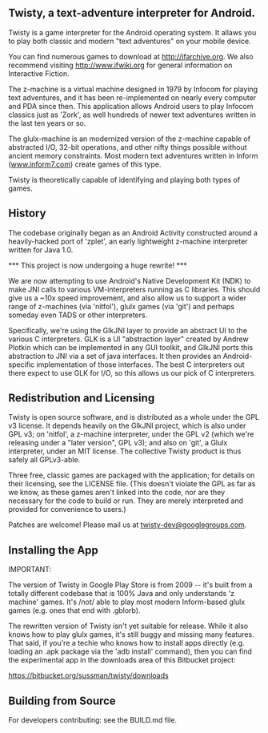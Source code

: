 Twisty, a text-adventure interpreter for Android.
-------------------------------------------------

Twisty is a game interpreter for the Android operating system.  It
allaws you to play both classic and modern "text adventures" on your
mobile device.

You can find numerous games to download at http://ifarchive.org.  We
also recommend visiting http://www.ifwiki.org for general information
on Interactive Fiction.

The z-machine is a virtual machine designed in 1979 by Infocom for
playing text adventures, and it has been re-implemented on nearly every
computer and PDA since then.  This application allows Android users to
play Infocom classics just as 'Zork', as well hundreds of newer text
adventures written in the last ten years or so.

The glulx-machine is an modernized version of the z-machine capable of
abstracted I/O, 32-bit operations, and other nifty things possible
without ancient memory constraints.  Most modern text adventures
written in Inform (www.inform7.com) create games of this type.

Twisty is theoretically capable of identifying and playing both types
of games.


History
-------

The codebase originally began as an Android Activity constructed
around a heavily-hacked port of 'zplet', an early lightweight
z-machine interpreter written for Java 1.0.

 *** This project is now undergoing a huge rewrite! ***

We are now attempting to use Android's Native Development Kit (NDK) to
make JNI calls to various VM-interpreters running as C libraries.
This should give us a ~10x speed improvement, and also allow us to
support a wider range of z-machines (via 'nitfol'), glulx games (via
'git') and perhaps someday even TADS or other interpreters.

Specifically, we're using the GlkJNI layer to provide an abstract UI to 
the various C interpreters.  GLK is a UI "abstraction layer" created by
Andrew Plotkin which can be implemented in any GUI toolkit, and GlkJNI
ports this abstraction to JNI via a set of java interfaces.  It then
provides an Android-specific implementation of those interfaces.  The
best C interpreters out there expect to use GLK for I/O, so this
allows us our pick of C interpreters.


Redistribution and Licensing
-----------------------------

Twisty is open source software, and is distributed as a whole under
the GPL v3 license.  It depends heavily on the GlkJNI project, which
is also under GPL v3; on 'nitfol', a z-machine interpreter, under the
GPL v2 (which we're releasing under a "later version", GPL v3); and
also on 'git', a Glulx interpreter, under an MIT license.  The
collective Twisty product is thus safely all GPLv3-able.

Three free, classic games are packaged with the application;  for
details on their licensing, see the LICENSE file.  (This doesn't
violate the GPL as far as we know, as these games aren't linked into
the code, nor are they necessary for the code to build or run.  They
are merely interpreted and provided for convenience to users.)

Patches are welcome!  Please mail us at twisty-dev@googlegroups.com.


Installing the App
---------------------

IMPORTANT:

The version of Twisty in Google Play Store is from 2009 -- it's built
from a totally different codebase that is 100% Java and only
understands 'z machine' games.  It's /not/ able to play most modern
Inform-based glulx games (e.g. ones that end with .gblorb).

The rewritten version of Twisty isn't yet suitable for release.  While
it also knows how to play glulx games, it's still buggy and missing
many features.  That said, if you're a techie who knows how to install
apps directly (e.g. loading an .apk package via the 'adb install'
command), then you can find the experimental app in the downloads area
of this Bitbucket project:

  https://bitbucket.org/sussman/twisty/downloads



Building from Source
--------------------

For developers contributing:  see the BUILD.md file.

